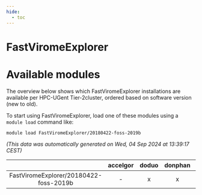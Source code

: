 ```yaml
---
hide:
  - toc
---
```


FastViromeExplorer
==================

# Available modules


The overview below shows which FastViromeExplorer installations are available per HPC-UGent Tier-2cluster, ordered based on software version (new to old).

To start using FastViromeExplorer, load one of these modules using a `module load` command like:

```shell
module load FastViromeExplorer/20180422-foss-2019b
```

*(This data was automatically generated on Wed, 04 Sep 2024 at 13:39:17 CEST)*  

| |accelgor|doduo|donphan|gallade|joltik|shinx|skitty|
| :---: | :---: | :---: | :---: | :---: | :---: | :---: | :---: |
|FastViromeExplorer/20180422-foss-2019b|-|x|x|-|x|-|x|
